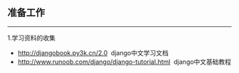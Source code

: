 ## 准备工作
---
1.学习资料的收集
* http://djangobook.py3k.cn/2.0  django中文学习文档
* http://www.runoob.com/django/django-tutorial.html  django中文基础教程
